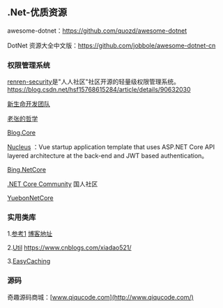## .Net-优质资源

awesome-dotnet：https://github.com/quozd/awesome-dotnet

DotNet 资源大全中文版：https://github.com/jobbole/awesome-dotnet-cn



### 权限管理系统

[renren-security](https://www.renren.io/)是"人人社区"社区开源的轻量级权限管理系统。https://blog.csdn.net/hsf15768615284/article/details/90632030

[新生命开发团队](https://github.com/NewLifeX)

[老张的哲学](https://www.cnblogs.com/laozhang-is-phi/)

[Blog.Core](https://github.com/anjoy8/Blog.Core)

[Nucleus](https://github.com/alirizaadiyahsi/Nucleus) ：Vue startup application template that uses ASP.NET Core API layered architecture at the back-end and JWT based authentication。

[Bing.NetCore](https://github.com/bing-framework/Bing.NetCore)

[.NET Core Community](https://github.com/dotnetcore) 国人社区

[YuebonNetCore](https://gitee.com/yuebon/YuebonNetCore?_from=gitee_search)




### 实用类库

1.[参考1](https://item.taobao.com/item.htm?spm=a1z10.1-c-s.w4004-2172142979.6.26ca6a0ehIsU2e&id=37391450584) [博客地址](https://www.cnblogs.com/wuhuacong/tag/公用类库使用帮助/)

2.[Util](https://github.com/dotnetcore/Util) https://www.cnblogs.com/xiadao521/

3.[EasyCaching](https://github.com/dotnetcore/EasyCaching)



### 源码

奇趣源码商城：[www.qiqucode.com](http://www.qiqucode.com/)

